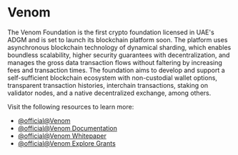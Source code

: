 # Venom

The Venom Foundation is the first crypto foundation licensed in UAE's ADGM and is set to launch its blockchain platform soon. The platform uses asynchronous blockchain technology of dynamical sharding, which enables boundless scalability, higher security guarantees with decentralization, and manages the gross data transaction flows without faltering by increasing fees and transaction times. The foundation aims to develop and support a self-sufficient blockchain ecosystem with non-custodial wallet options, transparent transaction histories, interchain transactions, staking on validator nodes, and a native decentralized exchange, among others.

Visit the following resources to learn more:

- [@official@Venom](https://venom.foundation)
- [@official@Venom Documentation](https://docs.venom.foundation/)
- [@official@Venom Whitepaper](https://venom.foundation/Venom_Whitepaper.pdf)
- [@official@Venom Explore Grants](https://venom.foundation/#explore_grants)
